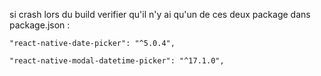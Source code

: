     
si crash lors du build verifier qu'il n'y ai qu'un de ces deux package dans package.json :


    "react-native-date-picker": "^5.0.4",

    "react-native-modal-datetime-picker": "^17.1.0",

